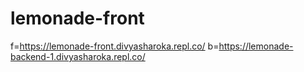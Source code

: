 # lemonade-front
f=https://lemonade-front.divyasharoka.repl.co/
b=https://lemonade-backend-1.divyasharoka.repl.co/
